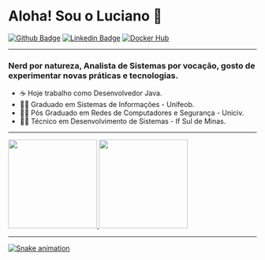 # Aloha! Sou o Luciano 👋

[![Github Badge](https://img.shields.io/badge/-Github-000?style=flat-square&logo=Github&logoColor=white&link=https://github.com/lucianoromero)](https://github.com/lucianoromero)
[![Linkedin Badge](https://img.shields.io/badge/-LinkedIn-blue?style=flat-square&logo=Linkedin&logoColor=white&link=https://www.linkedin.com/in/lucianoromero/)](https://www.linkedin.com/in/luciano-luiz-romero-6818bbb3//)
[![Docker Hub](https://img.shields.io/badge/-Docker-black?style=flat-square&logo=docker)](https://hub.docker.com/u/lucianoromero)
***
### Nerd por natureza, Analista de Sistemas por vocação, gosto de experimentar novas práticas e tecnologias. 
* ☕ Hoje trabalho como Desenvolvedor Java.
* 👨‍🎓 Graduado em Sistemas de Informações - Unifeob.
* 👨‍🎓 Pós Graduado em Redes de Computadores e Segurança - Uniciv. 
* 👨‍🎓 Técnico em Desenvolvimento de Sistemas - If Sul de Minas. 
***
<div>
<a href="https://github.com/lucianoromero">
<img height="180em" src="https://github-readme-stats.vercel.app/api/top-langs/?username=lucianoromero&layout=compact&langs_count=7&theme=dracula"/>
<img height="180em" src="https://github-readme-stats.vercel.app/api?username=lucianoromero&show_icons=true&theme=dracula&include_all_commits=true&count_private=true"/>
</div>

***
![Snake animation](https://github.com/lucianoromero/lucianoromero/blob/output/github-contribution-grid-snake.svg)
 
